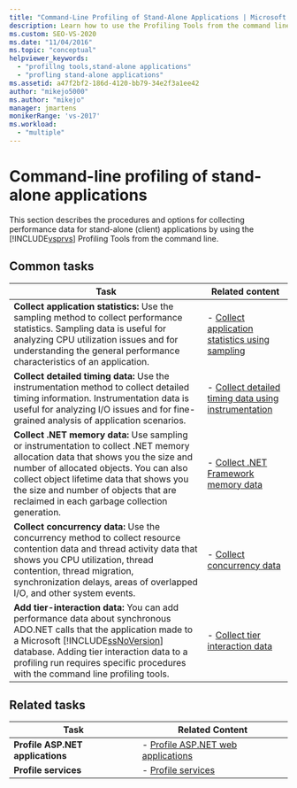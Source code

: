 ```yaml
---
title: "Command-Line Profiling of Stand-Alone Applications | Microsoft Docs"
description: Learn how to use the Profiling Tools from the command line to collect performance data for client (stand-alone) applications.
ms.custom: SEO-VS-2020
ms.date: "11/04/2016"
ms.topic: "conceptual"
helpviewer_keywords:
  - "profillng tools,stand-alone applications"
  - "profling stand-alone applications"
ms.assetid: a47f2bf2-186d-4120-bb79-34e2f3a1ee42
author: "mikejo5000"
ms.author: "mikejo"
manager: jmartens
monikerRange: 'vs-2017'
ms.workload:
  - "multiple"
---
```

# Command-line profiling of stand-alone applications
This section describes the procedures and options for collecting performance data for stand-alone (client) applications by using the [!INCLUDE[vsprvs](../code-quality/includes/vsprvs_md.md)] Profiling Tools from the command line.

## Common tasks

| Task | Related content |
| - | - |
| **Collect application statistics:** Use the sampling method to collect performance statistics. Sampling data is useful for analyzing CPU utilization issues and for understanding the general performance characteristics of an application. | -   [Collect application statistics using sampling](../profiling/collecting-application-statistics-for-stand-alone-applications.md) |
| **Collect detailed timing data:** Use the instrumentation method to collect detailed timing information. Instrumentation data is useful for analyzing I/O issues and for fine-grained analysis of application scenarios. | -   [Collect detailed timing data using instrumentation](../profiling/collecting-detailed-timing-data-for-a-stand-alone-application.md) |
| **Collect .NET memory data:** Use sampling or instrumentation to collect .NET memory allocation data that shows you the size and number of allocated objects. You can also collect object lifetime data that shows you the size and number of objects that are reclaimed in each garbage collection generation. | -   [Collect .NET Framework memory data](../profiling/collecting-dotnet-framework-memory-data-for-stand-alone-applications.md) |
| **Collect concurrency data:** Use the concurrency method to collect resource contention data and thread activity data that shows you CPU utilization, thread contention, thread migration, synchronization delays, areas of overlapped I/O, and other system events. | -   [Collect concurrency data](../profiling/collecting-concurrency-data-for-stand-alone-applications.md) |
| **Add tier-interaction data:** You can add performance data about synchronous ADO.NET calls that the application made to a Microsoft [!INCLUDE[ssNoVersion](../data-tools/includes/ssnoversion_md.md)] database. Adding tier interaction data to a profiling run requires specific procedures with the command line profiling tools. | -   [Collect tier interaction data](../profiling/adding-tier-interaction-data-from-the-command-line.md) |

## Related tasks

|Task|Related Content|
|----------|---------------------|
|**Profile ASP.NET applications**|-   [Profile ASP.NET web applications](../profiling/command-line-profiling-of-aspnet-web-applications.md)|
|**Profile services**|-   [Profile services](../profiling/command-line-profiling-of-services.md)|
